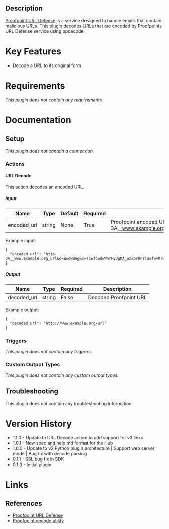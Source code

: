 ## Description

[Proofpoint URL Defense](https://www.proofpoint.com/us) is a service designed to handle emails that contain 
malicious URLs. This plugin decodes URLs that are encoded by Proofpoints URL Defense service using ppdecode.

# Key Features

* Decode a URL to its original form

# Requirements

_This plugin does not contain any requirements._

# Documentation

## Setup

_This plugin does not contain a connection._

### Actions

#### URL Decode

This action decodes an encoded URL.

##### Input

|Name|Type|Default|Required|Description|Enum|
|----|----|-------|--------|-----------|----|
|encoded_url|string|None|True|Proofpoint encoded URL or URL parameters e.g http-3A__www.example.org_url&d=BwdwBAg&c=TIwfCwdwWnrHy3gMA_uzZorHPsT2wfwvKrwfU|None|

Example input:

```
{
  "encoded_url": "http-3A__www.example.org_url&d=BwdwBAg&c=TIwfCwdwWnrHy3gMA_uzZorHPsT2wfwvKrwf"
}
```

##### Output

|Name|Type|Required|Description|
|----|----|--------|-----------|
|decoded_url|string|False|Decoded Proofpoint URL|

Example output:

```
{
  "decoded_url": "http://www.example.org/url"
}
```


### Triggers

_This plugin does not contain any triggers._

### Custom Output Types

_This plugin does not contain any custom output types._

## Troubleshooting

This plugin does not contain any troubleshooting information.

# Version History

* 1.1.0 - Update to URL Decode action to add support for v3 links
* 1.0.1 - New spec and help.md format for the Hub
* 1.0.0 - Update to v2 Python plugin architecture | Support web server mode | Bug fix with decode parsing
* 0.1.1 - SSL bug fix in SDK
* 0.1.0 - Initial plugin

# Links

## References

* [Proofpoint URL Defense](https://www.proofpoint.com/us/products/targeted-attack-protection)
* [Proofpoint decode utility](https://help.proofpoint.com/@api/deki/files/177/URLDefenseDecode.py?revision=2)

